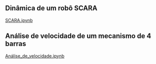 ## Dinâmica de um robô SCARA

[SCARA.ipynb](https://github.com/yvanoliveira/yvanoliveira.github.io/blob/main/SCARA.ipynb)

## Análise de velocidade de um mecanismo de 4 barras

[Análise_de_velocidade.ipynb](https://github.com/yvanoliveira/yvanoliveira.github.io/blob/main/An%C3%A1lise_de_velocidade.ipynb)
